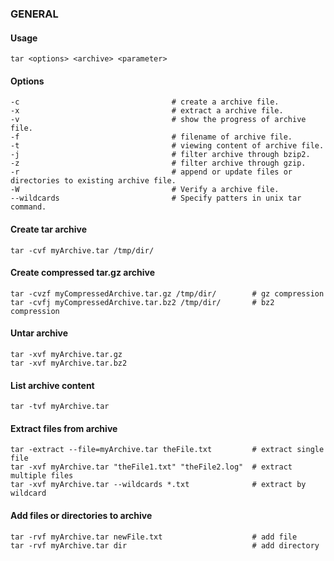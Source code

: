 ### GENERAL
#### Usage
````
tar <options> <archive> <parameter>
````
#### Options
````
-c                                  # create a archive file.
-x                                  # extract a archive file.
-v                                  # show the progress of archive file.
-f                                  # filename of archive file.
-t                                  # viewing content of archive file.
-j                                  # filter archive through bzip2.
-z                                  # filter archive through gzip.
-r                                  # append or update files or directories to existing archive file.
-W                                  # Verify a archive file.
--wildcards                         # Specify patters in unix tar command.
````
#### Create tar archive
````
tar -cvf myArchive.tar /tmp/dir/
````
#### Create compressed tar.gz archive
````
tar -cvzf myCompressedArchive.tar.gz /tmp/dir/        # gz compression
tar -cvfj myCompressedArchive.tar.bz2 /tmp/dir/       # bz2 compression
````
#### Untar archive
````
tar -xvf myArchive.tar.gz
tar -xvf myArchive.tar.bz2
````
#### List archive content
````
tar -tvf myArchive.tar
````
#### Extract files from archive
````
tar -extract --file=myArchive.tar theFile.txt         # extract single file
tar -xvf myArchive.tar "theFile1.txt" "theFile2.log"  # extract multiple files
tar -xvf myArchive.tar --wildcards *.txt              # extract by wildcard
````
#### Add files or directories to archive
````
tar -rvf myArchive.tar newFile.txt                    # add file
tar -rvf myArchive.tar dir                            # add directory
````

